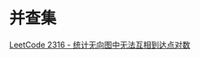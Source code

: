# 并查集

[LeetCode 2316 - 统计无向图中无法互相到达点对数](https://leetcode.cn/problems/count-unreachable-pairs-of-nodes-in-an-undirected-graph/)
